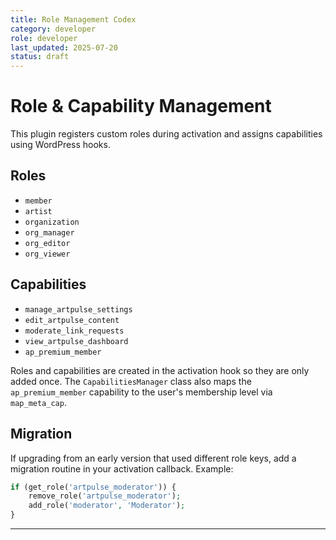 ```yaml
---
title: Role Management Codex
category: developer
role: developer
last_updated: 2025-07-20
status: draft
---
```


# Role & Capability Management

This plugin registers custom roles during activation and assigns capabilities using WordPress hooks.

## Roles

- `member`
- `artist`
- `organization`
- `org_manager`
- `org_editor`
- `org_viewer`

## Capabilities

- `manage_artpulse_settings`
- `edit_artpulse_content`
- `moderate_link_requests`
- `view_artpulse_dashboard`
- `ap_premium_member`

Roles and capabilities are created in the activation hook so they are only added once. The `CapabilitiesManager` class also maps the `ap_premium_member` capability to the user's membership level via `map_meta_cap`.

## Migration

If upgrading from an early version that used different role keys, add a migration routine in your activation callback. Example:

```php
if (get_role('artpulse_moderator')) {
    remove_role('artpulse_moderator');
    add_role('moderator', 'Moderator');
}
```

***

